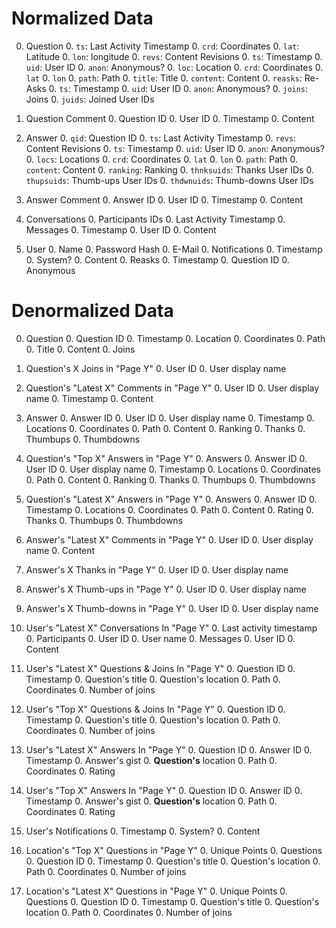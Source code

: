 # Normalized Data

0. Question
    0. `ts`: Last Activity Timestamp
    0. `crd`: Coordinates
        0. `lat`: Latitude
        0. `lon`: longitude
    0. `revs`: Content Revisions
        0. `ts`: Timestamp
        0. `uid`: User ID
        0. `anon`: Anonymous?
        0. `loc`: Location
            0. `crd`: Coordinates
                0. `lat`
                0. `lon`
            0. `path`: Path
        0. `title`: Title
        0. `content`: Content
    0. `reasks`: Re-Asks
        0. `ts`: Timestamp
        0. `uid`: User ID
        0. `anon`: Anonymous?
    0. `joins`: Joins
    0. `juids`: Joined User IDs

0. Question Comment
    0. Question ID
    0. User ID
    0. Timestamp
    0. Content

0. Answer
    0. `qid`: Question ID
    0. `ts`: Last Activity Timestamp
    0. `revs`: Content Revisions
        0. `ts`: Timestamp
        0. `uid`: User ID
        0. `anon`: Anonymous?
        0. `locs`: Locations
            0. `crd`: Coordinates
                0. `lat`
                0. `lon`
            0. `path`: Path
        0. `content`: Content
    0. `ranking`: Ranking
    0. `thnksuids`: Thanks User IDs
    0. `thupsuids`: Thumb-ups User IDs
    0. `thdwnuids`: Thumb-downs User IDs

0. Answer Comment
    0. Answer ID
    0. User ID
    0. Timestamp
    0. Content

0. Conversations
    0. Participants IDs
    0. Last Activity Timestamp
    0. Messages
        0. Timestamp
        0. User ID
        0. Content

0. User
    0. Name
    0. Password Hash
    0. E-Mail
    0. Notifications
        0. Timestamp
        0. System?
        0. Content
    0. Reasks
        0. Timestamp
        0. Question ID
        0. Anonymous

# Denormalized Data

0. Question
    0. Question ID
    0. Timestamp
    0. Location
        0. Coordinates
        0. Path
    0. Title
    0. Content
    0. Joins

0. Question's X Joins in "Page Y"
    0. User ID
    0. User display name

0. Question's "Latest X" Comments in "Page Y"
    0. User ID
    0. User display name
    0. Timestamp
    0. Content

0. Answer
    0. Answer ID
    0. User ID
    0. User display name
    0. Timestamp
    0. Locations
        0. Coordinates
        0. Path
    0. Content
    0. Ranking
    0. Thanks
    0. Thumbups
    0. Thumbdowns

0. Question's "Top X" Answers in "Page Y"
    0. Answers
        0. Answer ID
        0. User ID
        0. User display name
        0. Timestamp
        0. Locations
            0. Coordinates
            0. Path
        0. Content
        0. Ranking
        0. Thanks
        0. Thumbups
        0. Thumbdowns

0. Question's "Latest X" Answers in "Page Y"
    0. Answers
        0. Answer ID
        0. Timestamp
        0. Locations
            0. Coordinates
            0. Path
        0. Content
        0. Rating
        0. Thanks
        0. Thumbups
        0. Thumbdowns

0. Answer's "Latest X" Comments in "Page Y"
    0. User ID
    0. User display name
    0. Content

0. Answer's X Thanks in "Page Y"
    0. User ID
    0. User display name

0. Answer's X Thumb-ups in "Page Y"
    0. User ID
    0. User display name

0. Answer's X Thumb-downs in "Page Y"
    0. User ID
    0. User display name

0. User's "Latest X" Conversations In "Page Y"
    0. Last activity timestamp
    0. Participants
        0. User ID
        0. User name
    0. Messages
        0. User ID
        0. Content

0. User's "Latest X" Questions & Joins In "Page Y"
    0. Question ID
    0. Timestamp
    0. Question's title
    0. Question's location
        0. Path
        0. Coordinates
    0. Number of joins

0. User's "Top X" Questions & Joins In "Page Y"
    0. Question ID
    0. Timestamp
    0. Question's title
    0. Question's location
        0. Path
        0. Coordinates
    0. Number of joins

0. User's "Latest X" Answers In "Page Y"
    0. Question ID
    0. Answer ID
    0. Timestamp
    0. Answer's gist
    0. **Question's** location
        0. Path
        0. Coordinates
    0. Rating

0. User's "Top X" Answers In "Page Y"
    0. Question ID
    0. Answer ID
    0. Timestamp
    0. Answer's gist
    0. **Question's** location
        0. Path
        0. Coordinates
    0. Rating

0. User's Notifications
    0. Timestamp
    0. System?
    0. Content

0. Location's "Top X" Questions in "Page Y"
    0. Unique Points
    0. Questions
        0. Question ID
        0. Timestamp
        0. Question's title
        0. Question's location
            0. Path
            0. Coordinates
        0. Number of joins

0. Location's "Latest X" Questions in "Page Y"
    0. Unique Points
    0. Questions
        0. Question ID
        0. Timestamp
        0. Question's title
        0. Question's location
            0. Path
            0. Coordinates
        0. Number of joins
